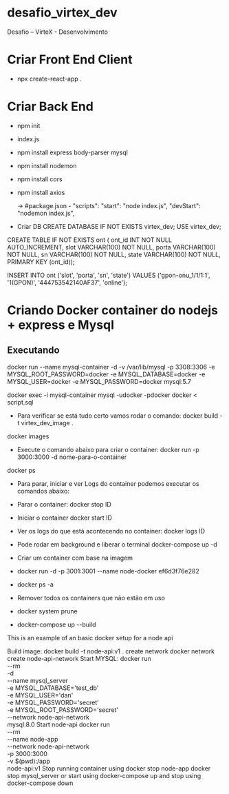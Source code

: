 # desafio_virtex_dev
Desafio – VirteX - Desenvolvimento

# Criar Front End Client
- npx create-react-app .

# Criar Back End
- npm init
- index.js
- npm install express body-parser mysql
- npm install nodemon
- npm install cors
- npm install axios

  -> #package.json
      - "scripts":
        "start": "node index.js",
        "devStart": "nodemon index.js",

- Criar DB
CREATE DATABASE IF NOT EXISTS virtex_dev;
USE virtex_dev;

CREATE TABLE IF NOT EXISTS ont (
  ont_id INT NOT NULL AUTO_INCREMENT,
  slot VARCHAR(100) NOT NULL,
  porta VARCHAR(100) NOT NULL,
  sn VARCHAR(100) NOT NULL,
  state VARCHAR(100) NOT NULL,
  PRIMARY KEY (ont_id));

INSERT INTO ont ('slot', 'porta', 'sn', 'state') VALUES ('gpon-onu_1/1/1:1', '1(GPON)', '444753542140AF37', 'online');


# Criando Docker container do nodejs + express e Mysql
## Executando

docker run --name mysql-container -d -v /var/lib/mysql -p 3308:3306 -e MYSQL_ROOT_PASSWORD=docker -e MYSQL_DATABASE=docker -e MYSQL_USER=docker -e MYSQL_PASSWORD=docker mysql:5.7

docker exec -i mysql-container mysql -udocker -pdocker docker < script.sql

- Para verificar se está tudo certo vamos rodar o comando:
docker build -t virtex_dev_image .

docker images

- Execute o comando abaixo para criar o container:
docker run -p 3000:3000 -d nome-para-o-container

docker ps

- Para parar, iniciar e ver Logs do container podemos executar os comandos abaixo:
- Parar o container:
docker stop ID
- Iniciar o container
docker start ID
- Ver os logs do que está acontecendo no container:
docker logs ID

- Pode rodar em background e liberar o terminal
docker-compose up -d


- Criar um container com base na imagem
- docker run -d -p 3001:3001 --name node-docker ef6d3f76e282 
- docker ps -a

- Remover todos os containers que não estão em uso
- docker system prune

- docker-compose up --build


This is an example of an basic docker setup for a node api

Build image:
docker build -t node-api:v1 .
create network
docker network create node-api-network
Start MYSQL:
docker run \
--rm \
-d \
--name mysql_server \
-e MYSQL_DATABASE='test_db' \
-e MYSQL_USER='dan' \
-e MYSQL_PASSWORD='secret' \
-e MYSQL_ROOT_PASSWORD='secret' \
--network node-api-network \
mysql:8.0 
Start node-api
docker run \
--rm \
--name node-app \
--network node-api-network \
-p 3000:3000 \
-v $(pwd):/app \
node-api:v1 
Stop running container using
docker stop node-app
docker stop mysql_server
or start using
docker-compose up
and stop using
docker-compose down